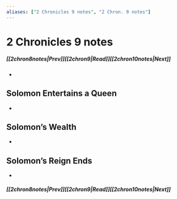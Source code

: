 ```yaml
---
aliases: ["2 Chronicles 9 notes", "2 Chron. 9 notes"]
---
```

# 2 Chronicles 9 notes
##### <span class=arrow-left></span>[[2chron8notes|Prev]]<span class=navigation-separator></span>[[2chron9|Read]]<span class=navigation-separator></span>[[2chron10notes|Next]]<span class=arrow-right></span>
- 
## Solomon Entertains a Queen
- 
## Solomon’s Wealth
- 
## Solomon’s Reign Ends
- 
##### <span class=arrow-left></span>[[2chron8notes|Prev]]<span class=navigation-separator></span>[[2chron9|Read]]<span class=navigation-separator></span>[[2chron10notes|Next]]<span class=arrow-right></span>